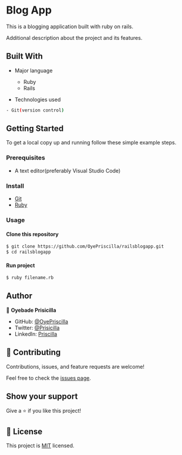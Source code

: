 # Blog App

This is a blogging application built with ruby on rails.

Additional description about the project and its features.

## Built With

- Major language
  - Ruby
  - Rails

- Technologies used

```bash
- Git(version control)
```

## Getting Started

To get a local copy up and running follow these simple example steps.

### Prerequisites

- A text editor(preferably Visual Studio Code)

### Install

- [Git](https://git-scm.com/downloads)
- [Ruby](https://www.ruby-lang.org/en/downloads/)

### Usage

#### Clone this repository

```bash
$ git clone https://github.com/OyePriscilla/railsblogapp.git
$ cd railsblogapp
```

#### Run project

```bash
$ ruby filename.rb
```

## Author

👤 **Oyebade Prisicilla**

* GitHub: [@OyePriscilla](https://github.com/OyePriscilla)
* Twitter: [@Prisicilla](https://twitter.com/Prisicilla)
* LinkedIn: [Priscilla](https://linkedin.com/in/oyepriscilla)


## 🤝 Contributing

Contributions, issues, and feature requests are welcome!

Feel free to check the [issues page](https://github.com/OyePriscilla/OOP-School-Library/issues).

## Show your support

Give a ⭐️ if you like this project!

## 📝 License

This project is [MIT](https://opensource.org/licenses/MIT) licensed.
